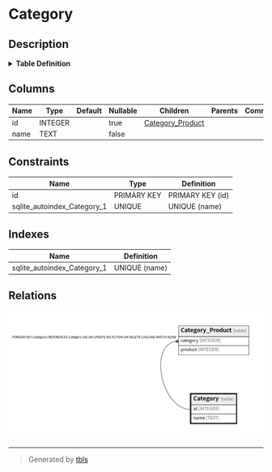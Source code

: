 # Category

## Description

<details>
<summary><strong>Table Definition</strong></summary>

```sql
CREATE TABLE "Category" (
  "id" INTEGER PRIMARY KEY AUTOINCREMENT,
  "name" TEXT UNIQUE NOT NULL
)
```

</details>

## Columns

| Name | Type | Default | Nullable | Children | Parents | Comment |
| ---- | ---- | ------- | -------- | -------- | ------- | ------- |
| id | INTEGER |  | true | [Category_Product](Category_Product.md) |  |  |
| name | TEXT |  | false |  |  |  |

## Constraints

| Name | Type | Definition |
| ---- | ---- | ---------- |
| id | PRIMARY KEY | PRIMARY KEY (id) |
| sqlite_autoindex_Category_1 | UNIQUE | UNIQUE (name) |

## Indexes

| Name | Definition |
| ---- | ---------- |
| sqlite_autoindex_Category_1 | UNIQUE (name) |

## Relations

![er](Category.png)

---

> Generated by [tbls](https://github.com/k1LoW/tbls)
